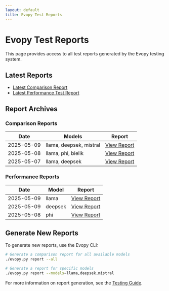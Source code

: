 ```yaml
---
layout: default
title: Evopy Test Reports
---
```


# Evopy Test Reports

This page provides access to all test reports generated by the Evopy testing system.

## Latest Reports

- [Latest Comparison Report](comparison_report_latest.html)
- [Latest Performance Test Report](performance_report_latest.html)

## Report Archives

### Comparison Reports

| Date | Models | Report |
|------|--------|--------|
| 2025-05-09 | llama, deepsek, mistral | [View Report](comparison_report_20250509.html) |
| 2025-05-08 | llama, phi, bielik | [View Report](comparison_report_20250508.html) |
| 2025-05-07 | llama, deepsek | [View Report](comparison_report_20250507.html) |

### Performance Reports

| Date | Model | Report |
|------|-------|--------|
| 2025-05-09 | llama | [View Report](performance_report_llama_20250509.html) |
| 2025-05-09 | deepsek | [View Report](performance_report_deepsek_20250509.html) |
| 2025-05-08 | phi | [View Report](performance_report_phi_20250508.html) |

## Generate New Reports

To generate new reports, use the Evopy CLI:

```bash
# Generate a comparison report for all available models
./evopy.py report --all

# Generate a report for specific models
./evopy.py report --models=llama,deepsek,mistral
```

For more information on report generation, see the [Testing Guide](../TESTING.html).
